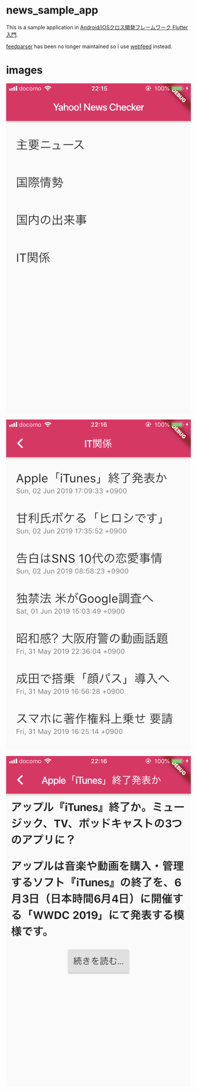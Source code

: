 # news_sample_app

This is a sample application in [Android/iOSクロス開発フレームワーク Flutter入門](https://www.amazon.co.jp/dp/4798055832/).

[feedparser](https://github.com/xqwzts/feedparser) has been no longer maintained so I use [webfeed](https://pub.dev/packages/webfeed) instead.

# images

![sample1](images/1.PNG)

![sample2](images/2.PNG)

![sample3](images/3.PNG)
